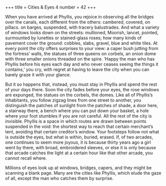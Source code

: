 +++
title = Cities & Eyes 4
number = 42
+++

When you have arrived at Phyllis, you rejoice in observing all the bridges over the canals, each different from the others: cambered, covered, on pillacs. on barges, suspended, with tracery balustrades. And what a variety of windows looks down on the streets: mullioned, Moorish, lancet, pointed, surmounted by lunettes or stained-glass roses; how many kinds of pavement cover the ground: cobbles, slabs, gravel, blue and white tiles. At every point the city offers surprises to your view: a caper bush jutting from the fortress’ walls, the statues of three queens on corbels, an onion dome with three smaller onions threaded on the spire. ‘Happy the man who has Phyllis before his eyes each day and who never ceases seeing the things it contains,’ you cry, with regret at having to leave the city when you can barely graze it with your glance.

But it so happens that, instead, you must stay in Phyllis and spend the rest of your days there. Soon the city fades before your eyes, the rose windows are expunged, the statues on the corbels, the domes. Like all of Phyllis’s inhabitants, you follow zigzag lines from one street to another, you distinguish the patches of sunlight from the patches of shade, a door here, a stairway there, a bench where you can put down your basket, a hole where your foot stumbles if you are not careful. All the rest of the city is invisible. Phyllis is a space in which routes are drawn between points suspended in the void: the shortest way to reach that certain merchant’s tent, avoiding that certain creditor’s window. Your footsteps follow not what is outside the eyes, but what is within, buried, erased. If, of two arcades, one continues to seem more joyous, it is because thirty years ago a girl went by there, with broad, embroidered sleeves, or else it is only because that arcade catches the light at a certain hour like that other arcade, you cannot recall where.

Millions of eyes look up at windows, bridges, capers, and they might be scanning a blank page. Many are the cities like Phyllis, which elude the gaze of all, except the man who catches them by surprise.